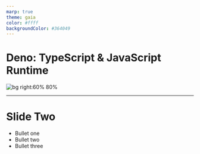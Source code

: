 ```yaml
---
marp: true
theme: gaia
color: #ffff
backgroundColor: #364049
---
```

# Deno: TypeScript & JavaScript Runtime

![bg right:60% 80% ](https://deno.land/logo.svg)

---

# Slide Two

- Bullet one
- Bullet two
- Bullet three
